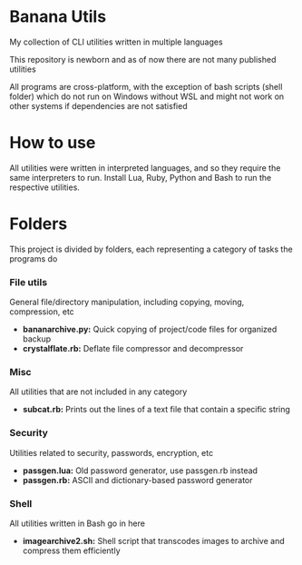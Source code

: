 # Banana Utils
My collection of CLI utilities written in multiple languages

This repository is newborn and as of now there are not many published utilities

All programs are cross-platform, with the exception of bash scripts (shell folder) which do not run on Windows without WSL and might not work on other systems if dependencies are not satisfied

# How to use
All utilities were written in interpreted languages, and so they require the same interpreters to run. Install Lua, Ruby, Python and Bash to run the respective utilities.

# Folders
This project is divided by folders, each representing a category of tasks the programs do

### File utils
General file/directory manipulation, including copying, moving, compression, etc
- **bananarchive.py:** Quick copying of project/code files for organized backup
- **crystalflate.rb:** Deflate file compressor and decompressor

### Misc
All utilities that are not included in any category
- **subcat.rb:** Prints out the lines of a text file that contain a specific string

### Security
Utilities related to security, passwords, encryption, etc
- **passgen.lua:** Old password generator, use passgen.rb instead
- **passgen.rb:** ASCII and dictionary-based password generator

### Shell
All utilities written in Bash go in here
- **imagearchive2.sh:** Shell script that transcodes images to archive and compress them efficiently
